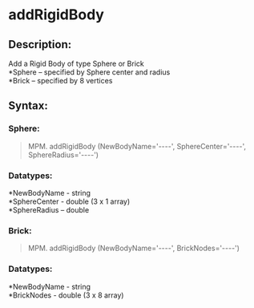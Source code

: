 # addRigidBody

## Description:  
Add a Rigid Body of type Sphere or Brick  
*Sphere – specified by Sphere center and radius  
*Brick – specified by 8 vertices  

## Syntax:  
### Sphere:  
>MPM. addRigidBody (NewBodyName='----', SphereCenter='----', SphereRadius='----')  

### Datatypes:  
*NewBodyName - string  
*SphereCenter - double (3 x 1 array)  
*SphereRadius – double  

### Brick:  
>MPM. addRigidBody (NewBodyName='----', BrickNodes='----')  

### Datatypes:  
*NewBodyName - string  
*BrickNodes - double (3 x 8 array)
